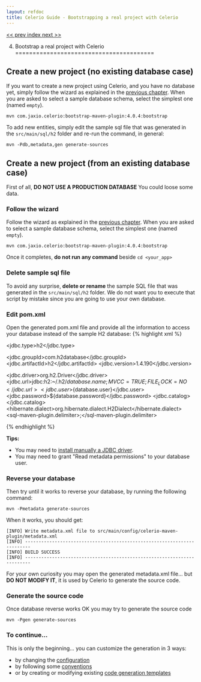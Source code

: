 ```yaml
---
layout: refdoc
title: Celerio Guide - Bootstrapping a real project with Celerio
---
```

[ << prev ](bootstrap.html) [ index ](index.html) [ next >> ](extraction.html)


4. Bootstrap a real project with Celerio
========================================

Create a new project (no existing database case)
------------------------------------------------

If you want to create a new project using Celerio, and you have no database yet, simply follow the wizard
as explained in the [previous chapter](bootstrap.html). When you are asked to select a sample database schema, select the
simplest one (named `empty`).

	mvn com.jaxio.celerio:bootstrap-maven-plugin:4.0.4:bootstrap

To add new entities, simply edit the sample sql file that was generated in the `src/main/sql/h2` folder
and re-run the command, in general:

    mvn -Pdb,metadata,gen generate-sources

Create a new project (from an existing database case)
-----------------------------------------------------

First of all, **DO NOT USE A PRODUCTION DATABASE** You could loose some data.

### Follow the wizard

Follow the wizard as explained in the [previous chapter](bootstrap.html). When you are asked to select a sample
database schema, select the simplest one (named `empty`).

	mvn com.jaxio.celerio:bootstrap-maven-plugin:4.0.4:bootstrap

Once it completes, **do not run any command** beside `cd <your_app>`

### Delete sample sql file

To avoid any surprise, **delete or rename** the sample SQL file that was generated in the `src/main/sql/h2` folder.
We do not want you to execute that script by mistake since you are going to use your own database.

### Edit pom.xml

Open the generated pom.xml file and provide all the information to access your database instead of the
sample H2 database:
{% highlight xml %}

<!-- **** CHANGE THE PROPERTIES BELOW TO USE YOUR OWN DATABASE **** -->
<!-- **** DO NOT USE A PRODUCTION DATABASE **** -->
<jdbc.type>h2</jdbc.type><!-- see 'db' profile, it is used to find the sql script -->

<!-- h2 jdbc driver -->
<jdbc.groupId>com.h2database</jdbc.groupId>
<jdbc.artifactId>h2</jdbc.artifactId>
<jdbc.version>1.4.190</jdbc.version>

<!-- h2 jdbc settings -->
<jdbc.driver>org.h2.Driver</jdbc.driver>
<jdbc.url>jdbc:h2:~/.h2/${database.name};MVCC=TRUE;FILE_LOCK=NO</jdbc.url>
<jdbc.user>${database.user}</jdbc.user>
<jdbc.password>${database.password}</jdbc.password>
<jdbc.catalog></jdbc.catalog>
<hibernate.dialect>org.hibernate.dialect.H2Dialect</hibernate.dialect>
<sql-maven-plugin.delimiter>;</sql-maven-plugin.delimiter>

{% endhighlight %}

**Tips:**

* You may need to [install manually a JDBC driver](miscellaneous.html).
* You may need to grant "Read metadata permissions" to your database user.

### Reverse your database

Then try until it works to reverse your database, by running the following command:

    mvn -Pmetadata generate-sources

When it works, you should get:

    [INFO] Write metadata.xml file to src/main/config/celerio-maven-plugin/metadata.xml
    [INFO] ------------------------------------------------------------------------
    [INFO] BUILD SUCCESS
    [INFO] ------------------------------------------------------------------------

For your own curiosity you may open the generated metadata.xml file... but **DO NOT MODIFY IT**,
it is used by Celerio to generate the source code.

### Generate the source code

Once database reverse works OK you may try to generate the source code

    mvn -Pgen generate-sources

### To continue...

This is only the beginning...
you can customize the generation in 3 ways:

* by changing the [configuration](configuration.html)
* by following some [conventions](convention.html)
* or by creating or modifying existing [code generation templates](templates.html)
